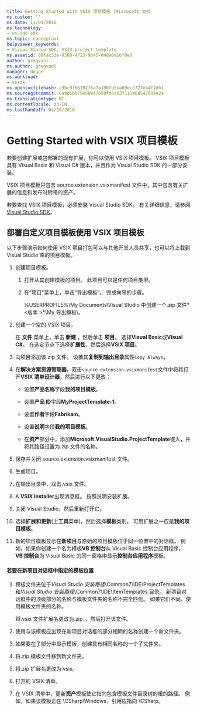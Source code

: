 ```yaml
---
title: Getting Started with VSIX 项目模板 |Microsoft 文档
ms.custom: ''
ms.date: 11/04/2016
ms.technology:
- vs-ide-sdk
ms.topic: conceptual
helpviewer_keywords:
- Visual Studio SDK, VSIX project template
ms.assetid: 89fac33e-9380-4723-9b45-048a6e16f0ed
author: gregvanl
ms.author: gregvanl
manager: douge
ms.workload:
- vssdk
ms.openlocfilehash: c96c0f66792f6a7a190fb5ea69ec5727ea4f2db1
ms.sourcegitcommit: 6a9d5bd75e50947659fd6c837111a6a547884e2a
ms.translationtype: MT
ms.contentlocale: zh-CN
ms.lasthandoff: 04/16/2018
---
```

# <a name="getting-started-with-the-vsix-project-template"></a>Getting Started with VSIX 项目模板
若要创建扩展或包部署的现有扩展，你可以使用 VSIX 项目模板。 VSIX 项目模板具有 Visual Basic 和 Visual C# 版本，并且作为 Visual Studio SDK 的一部分安装。  
  
 VSIX 项目模板只包含 source.extension.vsixmanifest 文件中，其中包含有关扩展的信息和发布时附带的资产。  
  
 若要查找 VSIX 项目模板，必须安装 Visual Studio SDK。 有关详细信息，请参阅[Visual Studio SDK](../extensibility/visual-studio-sdk.md)。  
  
## <a name="deploying-a-custom-project-template-using-the-vsix-project-template"></a>部署自定义项目模板使用 VSIX 项目模板  
 以下步骤演示如何使用 VSIX 项目打包可以与其他开发人员共享，也可以将上载到 Visual Studio 库的项目模板。  
  
1.  创建项目模板。  
  
    1.  打开从其创建模板的项目。 此项目可以是任何项目类型。  
  
    2.  在“项目”菜单上，单击“导出模板”。 完成向导的步骤。  
  
         %USERPROFILE%\My Documents\Visual Studio 中创建一个.zip 文件*\<版本 >*\My 导出模板\\。  
  
2.  创建一个空的 VSIX 项目。  
  
     在 **文件** 菜单上，单击 **新建** ，然后单击 **项目**。 选择**Visual Basic**或**Visual C#**。 在选定节点下选择**扩展性**，然后选择**VSIX 项目**。  
  
3.  向项目添加该.zip 文件。 设置其**复制到输出目录**属性`Copy Always`。  
  
4.  在**解决方案资源管理器**，双击`source.extension.vsixmanifest`文件中将其打开**VSIX 清单设计器**，然后进行以下更改：  
  
    -   设置**产品名称**字段**我的项目模板**。  
  
    -   设置**产品 ID**字段**MyProjectTemplate-1**。  
  
    -   设置**作者**字段**Fabrikam**。  
  
    -   设置**说明**字段**我的项目模板**。  
  
    -   在**资产**部分中，添加**Microsoft.VisualStudio.ProjectTemplate**键入，并将其路径设置为.zip 文件的名称。  
  
5.  保存并关闭 source.extension.vsixmanifest 文件。  
  
6.  生成项目。  
  
7.  在输出目录中，双击.vsix 文件。  
  
8.  A **VSIX Installer**出现消息框。 按照说明安装扩展。  
  
9. 关闭 Visual Studio，然后重新打开它。  
  
10. 选择**扩展和更新**(上**工具**菜单)，然后选择**模板**类别。 可用扩展之一应是**我的项目模板**。  
  
11. 新的项目模板显示在**新项目**与原始的项目模板位于同一位置中的对话框。 例如，如果你创建一个名为模板**VB 控制台**从 Visual Basic 控制台应用程序， **VB 控制台**为 Visual Basic 的同一窗格中显示**控制台应用程序**模板。  
  
#### <a name="to-specify-the-location-of-the-template-in-the-new-project-dialog-box"></a>若要在新项目对话框中指定的模板位置  
  
1.  模板文件夹位于*Visual Studio 安装路径*\Common7\IDE\ProjectTemplates 和*Visual Studio 安装路径*\Common7\IDE\ItemTemplates 目录。 新项目对话框中的顶级部分的名称与模板文件夹的名称不完全匹配。 如果它们不同，使用模板文件夹的名称。  
  
     将.vsix 文件扩展名更改为.zip，，然后打开该文件。  
  
2.  使用与该模板应出现在新项目对话框的部分相同的名称创建一个新文件夹。  
  
3.  如果要在子部分中显示模板，创建具有相同名称的一个子文件夹。  
  
4.  将.zip 模板文件移到新文件夹。  
  
5.  将.zip 扩展名更改为.vsix。  
  
6.  打开的 VSIX 清单。  
  
7.  在 VSIX 清单中，更新**资产**模板使它指向包含模板文件目录树的根的路径。 例如，如果该模板正在 \CSharp\Windows，引用应指向 \CSharp。